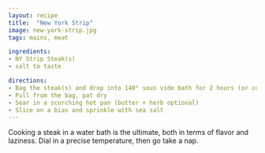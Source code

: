 ```yaml
---
layout: recipe
title:  "New York Strip"
image: new-york-strip.jpg
tags: mains, meat

ingredients:
- NY Strip Steak(s)
- salt to taste

directions:
- Bag the steak(s) and drop into 140° sous vide bath for 2 hours (or consult this handy [ChefSteps chart](https://s3.amazonaws.com/chefsteps/static/ChefSteps-SousVideReference.pdf))
- Pull from the bag, pat dry
- Sear in a scorching hot pan (butter + herb optional)
- Slice on a bias and sprinkle with sea salt
---
```


Cooking a steak in a water bath is the ultimate, both in terms of flavor and laziness. Dial in a precise temperature, then go take a nap.